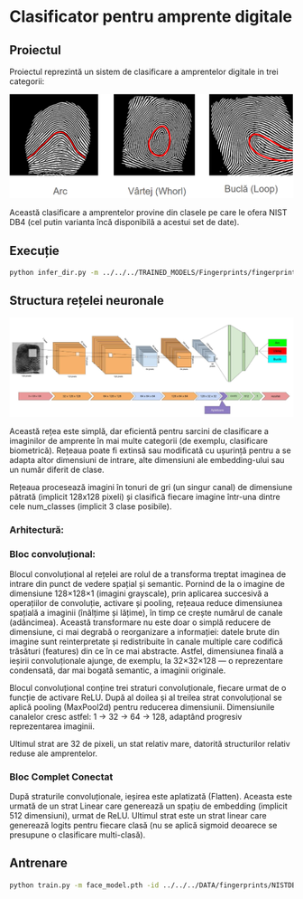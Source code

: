 # Clasificator pentru amprente digitale 

## Proiectul

Proiectul reprezintă un sistem de clasificare a amprentelor digitale in trei categorii:

![Clase de amprente](doc_images/clase_amprente.png)

Această clasificare a amprentelor provine din clasele pe care le ofera NIST DB4 (cel putin varianta încă disponibilă a acestui set de date). 

## Execuție

```bash
python infer_dir.py -m ../../../TRAINED_MODELS/Fingerprints/fingerprint_classifier.pth  -df ../../../DATA/fingerprints/NISTDB4_RAW/test_set/class2_whorl/
```

## Structura rețelei neuronale

![Structura rețelei neuronale](doc_images/structura_retelei_neuronale.png)

Această rețea este simplă, dar eficientă pentru sarcini de clasificare a imaginilor de amprente în mai multe categorii (de exemplu, clasificare biometrică). Rețeaua poate fi extinsă sau modificată cu ușurință pentru a se adapta altor dimensiuni de intrare, alte dimensiuni ale embedding-ului sau un număr diferit de clase.

Rețeaua procesează imagini în tonuri de gri (un singur canal) de dimensiune pătrată (implicit 128x128 pixeli) și clasifică fiecare imagine într-una dintre cele num_classes (implicit 3 clase posibile).

### Arhitectură:

### Bloc convoluțional:

Blocul convoluțional al rețelei are rolul de a transforma treptat imaginea de intrare din punct de vedere spațial și semantic. Pornind de la o imagine de dimensiune 128×128×1 (imagini grayscale), prin aplicarea succesivă a operațiilor de convoluție, activare și pooling, rețeaua reduce dimensiunea spațială a imaginii (înălțime și lățime), în timp ce crește numărul de canale (adâncimea). Această transformare nu este doar o simplă reducere de dimensiune, ci mai degrabă o reorganizare a informației: datele brute din imagine sunt reinterpretate și redistribuite în canale multiple care codifică trăsături (features) din ce în ce mai abstracte. Astfel, dimensiunea finală a ieșirii convoluționale ajunge, de exemplu, la 32×32×128 — o reprezentare condensată, dar mai bogată semantic, a imaginii originale.

Blocul convoluțional conține trei straturi convoluționale, fiecare urmat de o funcție de activare ReLU. După al doilea și al treilea strat convoluțional se aplică pooling (MaxPool2d) pentru reducerea dimensiunii. Dimensiunile canalelor cresc astfel: 1 → 32 → 64 → 128, adaptând progresiv reprezentarea imaginii.

Ultimul strat are 32 de pixeli, un stat relativ mare, datorită structurilor relativ reduse ale amprentelor. 

### Bloc Complet Conectat 

După straturile convoluționale, ieșirea este aplatizată (Flatten). Aceasta este urmată de un strat Linear care generează un spațiu de embedding (implicit 512 dimensiuni), urmat de ReLU. Ultimul strat este un strat linear care generează logits pentru fiecare clasă (nu se aplică sigmoid deoarece se presupune o clasificare multi-clasă).


## Antrenare

```bash
python train.py -m face_model.pth -id ../../../DATA/fingerprints/NISTDB4 -ep 10
```


